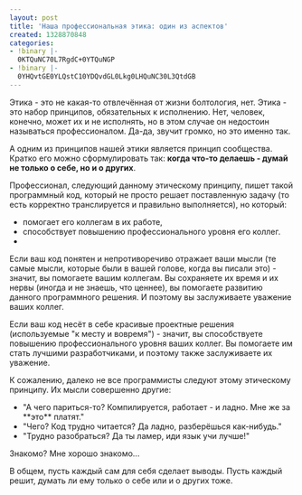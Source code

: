 ```yaml
---
layout: post
title: 'Наша профессиональная этика: один из аспектов'
created: 1328870848
categories:
- !binary |-
  0KTQuNC70L7RgdC+0YTQuNGP
- !binary |-
  0YHQvtGE0YLQstC10YDQvdGL0Lkg0LHQuNC30L3QtdGB
---
```

Этика - это не какая-то отвлечённая от жизни болтология, нет. Этика - это набор принципов, обязательных к исполнению. Нет, человек, конечно, может их и не исполнять, но в этом случае он недостоин называться профессионалом. Да-да, звучит громко, но это именно так.

А одним из принципов нашей этики является принцип сообщества. Кратко его можно сформулировать так: **когда что-то делаешь - думай не только о себе, но и о других**.

Профессионал, следующий данному этическому принципу, пишет такой программный код, который не просто решает поставленную задачу (то есть корректно транслируется и правильно выполняется), но который:
<ul>
  <li>помогает его коллегам в их работе,</li>
  <li>способствует повышению профессионального уровня его коллег.</li>
  <li></li>
</ul>

Если ваш код понятен и непротиворечиво отражает ваши мысли (те самые мысли, которые были в вашей голове, когда вы писали это) - значит, вы помогаете вашим коллегам. Вы сохраняете их время и их нервы (иногда и не знаешь, что ценнее), вы помогаете развитию данного программного решения. И поэтому вы заслуживаете уважение ваших коллег.

Если ваш код несёт в себе красивые проектные решения (используемые "к месту и вовремя") - значит, вы способствуете повышению профессионального уровня ваших коллег. Вы помогаете им стать лучшими разработчиками, и поэтому также заслуживаете их уважение.

К сожалению, далеко не все программисты следуют этому этическому принципу. Их мысли совершенно другие:
<ul>
  <li>"А чего париться-то? Компилируется, работает - и ладно. Мне же за **это** платят."</li>
  <li>"Чего? Код трудно читается? Да ладно, разберёшься как-нибудь."</li>
  <li>"Трудно разобраться? Да ты ламер, иди язык учи лучше!"</li>
</ul>

Знакомо? Мне хорошо знакомо...

В общем, пусть каждый сам для себя сделает выводы. Пусть каждый решит, думать ли ему только о себе или и о других тоже. 
